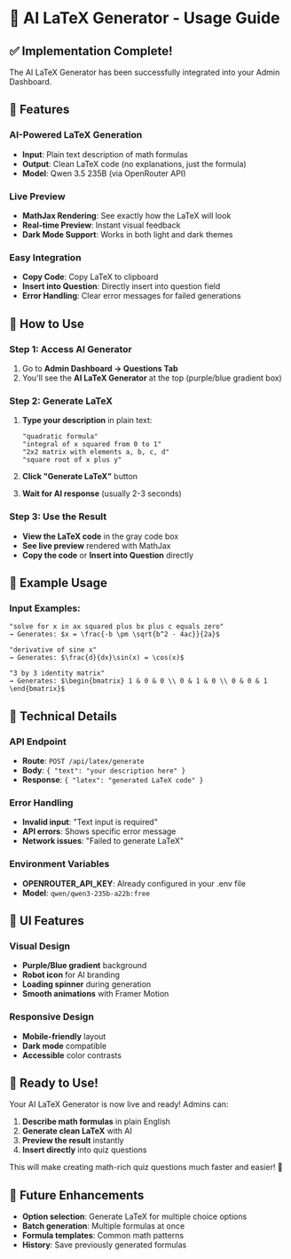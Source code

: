 # 🤖 AI LaTeX Generator - Usage Guide

## ✅ Implementation Complete!

The AI LaTeX Generator has been successfully integrated into your Admin Dashboard.

## 🎯 Features

### **AI-Powered LaTeX Generation**
- **Input**: Plain text description of math formulas
- **Output**: Clean LaTeX code (no explanations, just the formula)
- **Model**: Qwen 3.5 235B (via OpenRouter API)

### **Live Preview**
- **MathJax Rendering**: See exactly how the LaTeX will look
- **Real-time Preview**: Instant visual feedback
- **Dark Mode Support**: Works in both light and dark themes

### **Easy Integration**
- **Copy Code**: Copy LaTeX to clipboard
- **Insert into Question**: Directly insert into question field
- **Error Handling**: Clear error messages for failed generations

## 🚀 How to Use

### **Step 1: Access AI Generator**
1. Go to **Admin Dashboard → Questions Tab**
2. You'll see the **AI LaTeX Generator** at the top (purple/blue gradient box)

### **Step 2: Generate LaTeX**
1. **Type your description** in plain text:
   ```
   "quadratic formula"
   "integral of x squared from 0 to 1"
   "2x2 matrix with elements a, b, c, d"
   "square root of x plus y"
   ```

2. **Click "Generate LaTeX"** button
3. **Wait for AI response** (usually 2-3 seconds)

### **Step 3: Use the Result**
- **View the LaTeX code** in the gray code box
- **See live preview** rendered with MathJax
- **Copy the code** or **Insert into Question** directly

## 📝 Example Usage

### **Input Examples:**
```
"solve for x in ax squared plus bx plus c equals zero"
→ Generates: $x = \frac{-b \pm \sqrt{b^2 - 4ac}}{2a}$

"derivative of sine x"
→ Generates: $\frac{d}{dx}\sin(x) = \cos(x)$

"3 by 3 identity matrix"
→ Generates: $\begin{bmatrix} 1 & 0 & 0 \\ 0 & 1 & 0 \\ 0 & 0 & 1 \end{bmatrix}$
```

## 🔧 Technical Details

### **API Endpoint**
- **Route**: `POST /api/latex/generate`
- **Body**: `{ "text": "your description here" }`
- **Response**: `{ "latex": "generated LaTeX code" }`

### **Error Handling**
- **Invalid input**: "Text input is required"
- **API errors**: Shows specific error message
- **Network issues**: "Failed to generate LaTeX"

### **Environment Variables**
- **OPENROUTER_API_KEY**: Already configured in your .env file
- **Model**: `qwen/qwen3-235b-a22b:free`

## 🎨 UI Features

### **Visual Design**
- **Purple/Blue gradient** background
- **Robot icon** for AI branding
- **Loading spinner** during generation
- **Smooth animations** with Framer Motion

### **Responsive Design**
- **Mobile-friendly** layout
- **Dark mode** compatible
- **Accessible** color contrasts

## 🚀 Ready to Use!

Your AI LaTeX Generator is now live and ready! Admins can:

1. **Describe math formulas** in plain English
2. **Generate clean LaTeX** with AI
3. **Preview the result** instantly
4. **Insert directly** into quiz questions

This will make creating math-rich quiz questions much faster and easier! 🎯

## 🔮 Future Enhancements

- **Option selection**: Generate LaTeX for multiple choice options
- **Batch generation**: Multiple formulas at once
- **Formula templates**: Common math patterns
- **History**: Save previously generated formulas